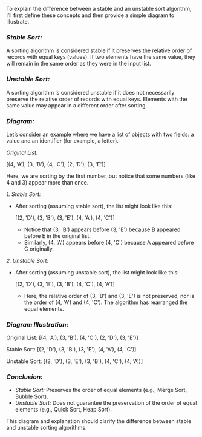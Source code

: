 To explain the difference between a stable and an unstable sort algorithm, I’ll first define these concepts and then provide a simple diagram to illustrate.

### *Stable Sort:*
A sorting algorithm is considered stable if it preserves the relative order of records with equal keys (values). If two elements have the same value, they will remain in the same order as they were in the input list.

### *Unstable Sort:*
A sorting algorithm is considered unstable if it does not necessarily preserve the relative order of records with equal keys. Elements with the same value may appear in a different order after sorting.

### *Diagram:*
Let’s consider an example where we have a list of objects with two fields: a value and an identifier (for example, a letter).

*Original List:*

[(4, 'A'), (3, 'B'), (4, 'C'), (2, 'D'), (3, 'E')]


Here, we are sorting by the first number, but notice that some numbers (like 4 and 3) appear more than once.

*1. Stable Sort:*
- After sorting (assuming stable sort), the list might look like this:
  
  [(2, 'D'), (3, 'B'), (3, 'E'), (4, 'A'), (4, 'C')]
  

  - Notice that (3, 'B') appears before (3, 'E') because B appeared before E in the original list.
  - Similarly, (4, 'A') appears before (4, 'C') because A appeared before C originally.

*2. Unstable Sort:*
- After sorting (assuming unstable sort), the list might look like this:
  
  [(2, 'D'), (3, 'E'), (3, 'B'), (4, 'C'), (4, 'A')]
  

  - Here, the relative order of (3, 'B') and (3, 'E') is not preserved, nor is the order of (4, 'A') and (4, 'C'). The algorithm has rearranged the equal elements.

### *Diagram Illustration:*


Original List:  [(4, 'A'), (3, 'B'), (4, 'C'), (2, 'D'), (3, 'E')]

Stable Sort:    [(2, 'D'), (3, 'B'), (3, 'E'), (4, 'A'), (4, 'C')]

Unstable Sort:  [(2, 'D'), (3, 'E'), (3, 'B'), (4, 'C'), (4, 'A')]


### *Conclusion:*
- *Stable Sort:* Preserves the order of equal elements (e.g., Merge Sort, Bubble Sort).
- *Unstable Sort:* Does not guarantee the preservation of the order of equal elements (e.g., Quick Sort, Heap Sort).

This diagram and explanation should clarify the difference between stable and unstable sorting algorithms.